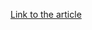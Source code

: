 [Link to the article](https://mcafee.com/blogs/other-blogs/mcafee-labs/buran-ransomware-the-evolution-of-vegalocker/)
